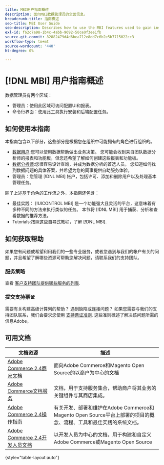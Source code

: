 ```yaml
---
title: MBI用户指南概述
description: 面向MBI数据管理员的全面信息。
breadcrumb-title: 指南概述
seo-title: MBI User Guide
seo-description: Describes how to use the MBI features used to gain insights from Adobe Commerce or Magento Open Source data.
exl-id: f62c7a98-1b4c-4abb-9692-50ce0f3ee1fb
source-git-commit: 82882479d4d6bea712e8dd7c6b2e5b7715022cc3
workflow-type: tm+mt
source-wordcount: '440'
ht-degree: 0%

---
```


# [!DNL MBI] 用户指南概述

数据管理员有两个区域：

- 管理员：使用此区域可访问配置UI和报表。
- 命令行界面：使用此工具执行安装和后端配置任务。

## 如何使用本指南

本指南包含以下部分，这些部分是根据您在组织中可能拥有的角色进行组织的。

- [数据用户](data-user.md):您可以使用数据帮助做出业务决策。 您可能会收到来自团队数据分析师的报表和功能板，但您还希望了解如何创建这些报表和功能板。
- [数据分析师](data-analyst.md):您很容易设计查询，并成为数据分析的首选人员。 您知道如何找到数据问题的具体答案，并希望为您的同事提供自助服务体验。
- 管理员：您管理 [!DNL MBI] 帐户，包括许可、添加和删除用户以及处理基本管理任务。

除了上述基于角色的工作流之外，本指南还包含：

- 最佳实践： [!UICONTROL MBI] 是一个功能强大且灵活的平台，这意味着有多种不同的方法来执行类似的任务。 本节将 [!DNL MBI] 用于捕获、分析和查看数据的推荐方法。
- Tutorials:按照这些自导式教程，了解 [!DNL MBI].

## 如何获取帮助

如果您有问题或希望利用我们的一些专业服务，或者您遇到与我们的帐户有关的问题，并且希望了解哪些资源可帮助您解决问题，请联系我们的支持团队。

### 服务策略

查看 [客户支持团队提供哪些服务的列表](https://support.magento.com/hc/en-us/articles/360016730811).

### 提交支持票证

需要有关构建高级计算列的帮助？ 遇到缺陷或连接问题？ 如果您需要与我们的支持团队联系，我们会要求您使用 [支持票证准则](https://support.magento.com/hc/en-us/articles/360016730351). 这些准则概述了解决该问题所需的信息Adobe。

## 可用文档

| 文档资源 | 描述 |
|----------------------- | ----------- |
| [Adobe Commerce 2.4商家文档](https://experienceleague.adobe.com/docs/commerce-admin/user-guides/home.html) | 面向Adobe Commerce和Magento Open Source的以商户为中心的文档 |
| [Adobe Commerce文档服务](https://experienceleague.adobe.com/docs/commerce-merchant-services/user-guides/home.html) | 文档，用于支持服务集合，帮助商户将其业务的关键组件与其商店集成。 |
| [Adobe Commerce 2.4操作指南](https://experienceleague.adobe.com/docs/commerce-operations/operational-guides/home.html) | 有关开发、部署和维护在Adobe Commerce和Magento Open Source平台上部署的项目的概念、流程、工具和最佳实践的系统文档。 |
| [Adobe Commerce 2.4开发人员文档](https://developer.adobe.com/commerce/) | 以开发人员为中心的文档，用于构建和自定义Adobe Commerce或Magento Open Source |

{style=&quot;table-layout:auto&quot;}
